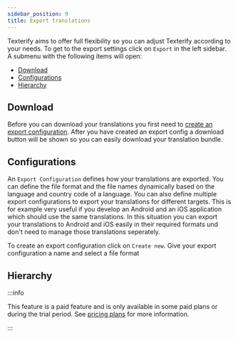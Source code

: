 ```yaml
---
sidebar_position: 9
title: Export translations
---
```


Texterify aims to offer full flexibility so you can adjust Texterify according to your needs. To get to the export settings click on `Export` in the left sidebar. A submenu with the following items will open:

- [Download](#download)
- [Configurations](#configurations)
- [Hierarchy](#hierarchy)

## Download

Before you can download your translations you first need to [create an export configuration](#configurations). After you have created an export config a download button will be shown so you can easily download your translation bundle.

<!-- You can also download translations by using our [CLI](/tools/cli) tool. -->

## Configurations

An `Export Configuration` defines how your translations are exported. You can define the file format and the file names dynamically based on the language and country code of a language. You can also define multiple export configurations to export your translations for different targets. This is for example very useful if you develop an Android and an iOS application which should use the same translations. In this situation you can export your translations to Android and iOS easily in their required formats und don't need to manage those translations seperately.

To create an export configuration click on `Create new`. Give your export configuration a name and select a file format

## Hierarchy

:::info

This feature is a paid feature and is only available in some paid plans or during the trial period. See [pricing plans](https://texterify.com/pricing) for more information.

:::
